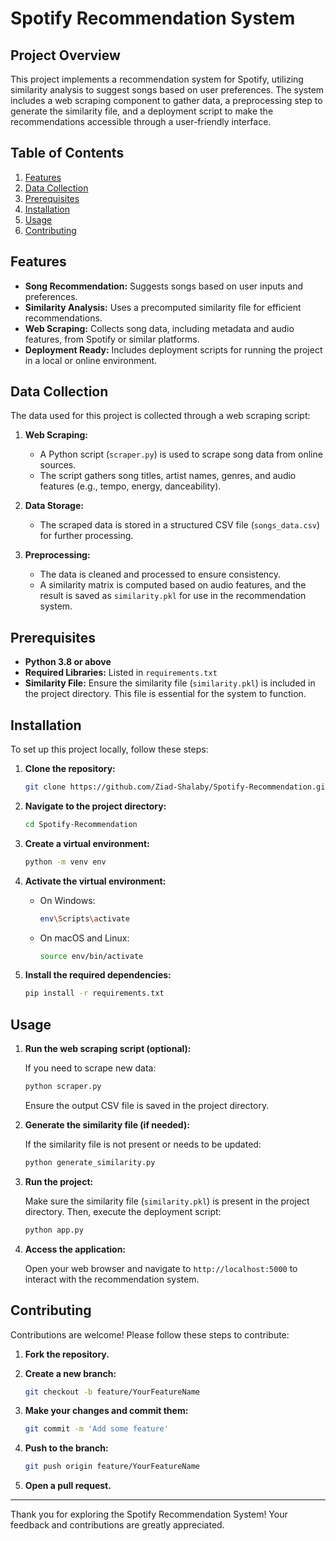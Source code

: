 # Spotify Recommendation System

## Project Overview

This project implements a recommendation system for Spotify, utilizing similarity analysis to suggest songs based on user preferences. The system includes a web scraping component to gather data, a preprocessing step to generate the similarity file, and a deployment script to make the recommendations accessible through a user-friendly interface.

## Table of Contents

1. [Features](#features)
2. [Data Collection](#data-collection)
3. [Prerequisites](#prerequisites)
4. [Installation](#installation)
5. [Usage](#usage)
6. [Contributing](#contributing)

## Features

- **Song Recommendation:** Suggests songs based on user inputs and preferences.
- **Similarity Analysis:** Uses a precomputed similarity file for efficient recommendations.
- **Web Scraping:** Collects song data, including metadata and audio features, from Spotify or similar platforms.
- **Deployment Ready:** Includes deployment scripts for running the project in a local or online environment.

## Data Collection

The data used for this project is collected through a web scraping script:

1. **Web Scraping:**
   - A Python script (`scraper.py`) is used to scrape song data from online sources.
   - The script gathers song titles, artist names, genres, and audio features (e.g., tempo, energy, danceability).

2. **Data Storage:**
   - The scraped data is stored in a structured CSV file (`songs_data.csv`) for further processing.

3. **Preprocessing:**
   - The data is cleaned and processed to ensure consistency.
   - A similarity matrix is computed based on audio features, and the result is saved as `similarity.pkl` for use in the recommendation system.

## Prerequisites

- **Python 3.8 or above**
- **Required Libraries:** Listed in `requirements.txt`
- **Similarity File:** Ensure the similarity file (`similarity.pkl`) is included in the project directory. This file is essential for the system to function.

## Installation

To set up this project locally, follow these steps:

1. **Clone the repository:**

   ```bash
   git clone https://github.com/Ziad-Shalaby/Spotify-Recommendation.git
   ```

2. **Navigate to the project directory:**

   ```bash
   cd Spotify-Recommendation
   ```

3. **Create a virtual environment:**

   ```bash
   python -m venv env
   ```

4. **Activate the virtual environment:**

   - On Windows:

     ```bash
     env\Scripts\activate
     ```

   - On macOS and Linux:

     ```bash
     source env/bin/activate
     ```

5. **Install the required dependencies:**

   ```bash
   pip install -r requirements.txt
   ```

## Usage

1. **Run the web scraping script (optional):**

   If you need to scrape new data:

   ```bash
   python scraper.py
   ```

   Ensure the output CSV file is saved in the project directory.

2. **Generate the similarity file (if needed):**

   If the similarity file is not present or needs to be updated:

   ```bash
   python generate_similarity.py
   ```

3. **Run the project:**

   Make sure the similarity file (`similarity.pkl`) is present in the project directory. Then, execute the deployment script:

   ```bash
   python app.py
   ```

4. **Access the application:**

   Open your web browser and navigate to `http://localhost:5000` to interact with the recommendation system.

## Contributing

Contributions are welcome! Please follow these steps to contribute:

1. **Fork the repository.**
2. **Create a new branch:**

   ```bash
   git checkout -b feature/YourFeatureName
   ```

3. **Make your changes and commit them:**

   ```bash
   git commit -m 'Add some feature'
   ```

4. **Push to the branch:**

   ```bash
   git push origin feature/YourFeatureName
   ```

5. **Open a pull request.**

---

Thank you for exploring the Spotify Recommendation System! Your feedback and contributions are greatly appreciated.
